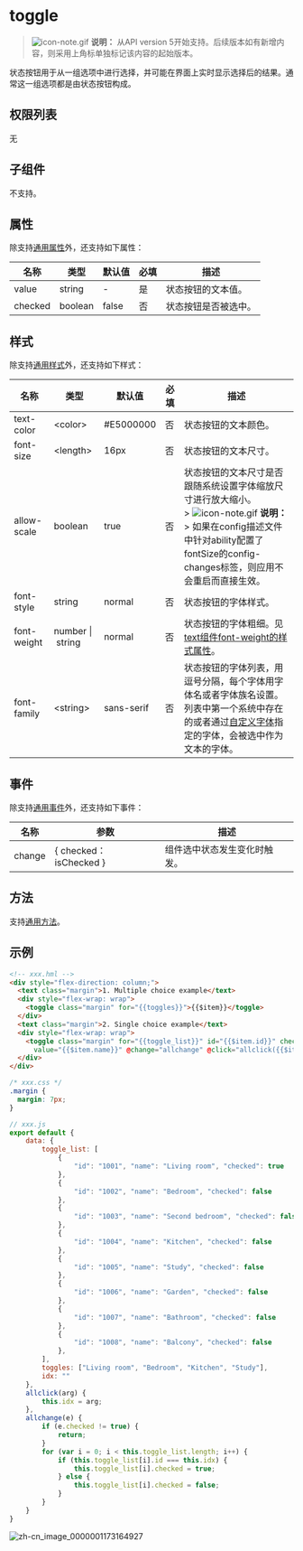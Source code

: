 # toggle

> ![icon-note.gif](public_sys-resources/icon-note.gif) **说明：**
> 从API version 5开始支持。后续版本如有新增内容，则采用上角标单独标记该内容的起始版本。

状态按钮用于从一组选项中进行选择，并可能在界面上实时显示选择后的结果。通常这一组选项都是由状态按钮构成。


## 权限列表

无


## 子组件

不支持。


## 属性

除支持[通用属性](../arkui-js/js-components-common-attributes.md)外，还支持如下属性：

| 名称 | 类型 | 默认值 | 必填 | 描述 |
| -------- | -------- | -------- | -------- | -------- |
| value | string | - | 是 | 状态按钮的文本值。 |
| checked | boolean | false | 否 | 状态按钮是否被选中。 |


## 样式

除支持[通用样式](../arkui-js/js-components-common-styles.md)外，还支持如下样式：

| 名称 | 类型 | 默认值 | 必填 | 描述 |
| -------- | -------- | -------- | -------- | -------- |
| text-color | &lt;color&gt; | \#E5000000 | 否 | 状态按钮的文本颜色。 |
| font-size | &lt;length&gt; | 16px | 否 | 状态按钮的文本尺寸。 |
| allow-scale | boolean | true | 否 | 状态按钮的文本尺寸是否跟随系统设置字体缩放尺寸进行放大缩小。<br/>>&nbsp;![icon-note.gif](public_sys-resources/icon-note.gif)&nbsp;**说明：**<br/>>&nbsp;如果在config描述文件中针对ability配置了fontSize的config-changes标签，则应用不会重启而直接生效。 |
| font-style | string | normal | 否 | 状态按钮的字体样式。 |
| font-weight | number&nbsp;\|&nbsp;string | normal | 否 | 状态按钮的字体粗细。见[text组件font-weight的样式属性](../arkui-js/js-components-basic-text.md#样式)。 |
| font-family | &lt;string&gt; | sans-serif | 否 | 状态按钮的字体列表，用逗号分隔，每个字体用字体名或者字体族名设置。列表中第一个系统中存在的或者通过[自定义字体](../arkui-js/js-components-common-customizing-font.md)指定的字体，会被选中作为文本的字体。 |


## 事件

除支持[通用事件](../arkui-js/js-components-common-events.md)外，还支持如下事件：

| 名称 | 参数 | 描述 |
| -------- | -------- | -------- |
| change | {&nbsp;checked：isChecked&nbsp;} | 组件选中状态发生变化时触发。 |


## 方法

支持[通用方法](../arkui-js/js-components-common-methods.md)。


## 示例

```html
<!-- xxx.hml -->
<div style="flex-direction: column;">
  <text class="margin">1. Multiple choice example</text>
  <div style="flex-wrap: wrap">
    <toggle class="margin" for="{{toggles}}">{{$item}}</toggle>
  </div>
  <text class="margin">2. Single choice example</text>
  <div style="flex-wrap: wrap">
    <toggle class="margin" for="{{toggle_list}}" id="{{$item.id}}" checked="{{$item.checked}}" 
      value="{{$item.name}}" @change="allchange" @click="allclick({{$item.id}})"></toggle>
  </div>
</div>
```

```css
/* xxx.css */
.margin {
  margin: 7px;
}
```

```js
// xxx.js
export default {
    data: {
        toggle_list: [
            {
                "id": "1001", "name": "Living room", "checked": true
            },
            {
                "id": "1002", "name": "Bedroom", "checked": false
            },
            {
                "id": "1003", "name": "Second bedroom", "checked": false
            },
            {
                "id": "1004", "name": "Kitchen", "checked": false
            },
            {
                "id": "1005", "name": "Study", "checked": false
            },
            {
                "id": "1006", "name": "Garden", "checked": false
            },
            {
                "id": "1007", "name": "Bathroom", "checked": false
            },
            {
                "id": "1008", "name": "Balcony", "checked": false
            },
        ],
        toggles: ["Living room", "Bedroom", "Kitchen", "Study"],
        idx: ""
    },
    allclick(arg) {
        this.idx = arg;
    },
    allchange(e) {
        if (e.checked != true) {
            return;
        }
        for (var i = 0; i < this.toggle_list.length; i++) {
            if (this.toggle_list[i].id === this.idx) {
                this.toggle_list[i].checked = true;
            } else {
                this.toggle_list[i].checked = false;
            }
        }
    }
}
```

![zh-cn_image_0000001173164927](figures/zh-cn_image_0000001173164927.png)
